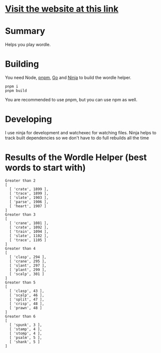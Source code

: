 # [Visit the website at this link](https://ttay.me/wordle-helper/)

# Summary
Helps you play wordle.

# Building
You need Node, [pnpm](https://pnpm.io), [Go](https://go.dev) and [Ninja](https://ninja-build.org) to build the wordle helper.

```
pnpm i
pnpm build
```
You are recommended to use pnpm, but you can use npm as well.

# Developing
I use ninja for development and watchexec for watching files. Ninja helps to track built dependencies so we don't have to do full rebuilds all the time

# Results of the Wordle Helper (best words to start with)
```
Greater than 2
[
  [ 'crate', 1899 ],
  [ 'trace', 1899 ],
  [ 'slate', 1903 ],
  [ 'parse', 1906 ],
  [ 'heart', 1907 ]
]
Greater than 3
[
  [ 'crane', 1081 ],
  [ 'crate', 1092 ],
  [ 'train', 1094 ],
  [ 'slate', 1102 ],
  [ 'trace', 1105 ]
]
Greater than 4
[
  [ 'clasp', 294 ],
  [ 'crane', 295 ],
  [ 'slant', 297 ],
  [ 'plant', 299 ],
  [ 'scalp', 301 ]
]
Greater than 5
[
  [ 'clasp', 43 ],
  [ 'scalp', 46 ],
  [ 'split', 47 ],
  [ 'crisp', 48 ],
  [ 'prawn', 48 ]
]
Greater than 6
[
  [ 'spunk', 3 ],
  [ 'stamp', 4 ],
  [ 'stomp', 4 ],
  [ 'psalm', 5 ],
  [ 'shank', 5 ]
]

```
